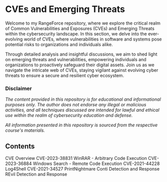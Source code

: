 # CVEs and Emerging Threats

Welcome to my RangeForce repository, where we explore the critical realm of Common Vulnerabilities and Exposures (CVEs) and Emerging Threats within the cybersecurity landscape. In this section, we delve into the ever-evolving world of CVEs, where vulnerabilities in software and systems pose potential risks to organizations and individuals alike.

Through detailed analysis and insightful discussions, we aim to shed light on emerging threats and vulnerabilities, empowering individuals and organizations to proactively safeguard their digital assets. Join us as we navigate the intricate web of CVEs, staying vigilant against evolving cyber threats to ensure a secure and resilient cyber ecosystem.

### Disclaimer 
_The content provided in this repository is for educational and informational purposes only. The author does not endorse any illegal or malicious activities, and all techniques discussed are intended for lawful and ethical use within the realm of cybersecurity education and defense._

_All information presented in this repository is sourced from the respective course's materials._

## Contents

CVE Overview
CVE-2023-38831 WinRAR - Arbitrary Code Execution
CVE-2023-36884 Windows Search - Remote Code Execution
CVE-2021-44228 Log4Shell
CVE-2021-34527 PrintNightmare
Conti Detection and Response
REvil Detection and Response

